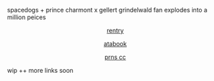 spacedogs + prince charmont x gellert grindelwald fan explodes into a million peices

<p align="center" width="100%"><a href=https://rentry.co/H4NN1BALLECTER>rentry</a>
<p align="center" width="100%"><a href=https://leedongwook.atabook.org>atabook</a>
<p align="center" width="100%"><a href=https://pronouns.cc/@hanniballecter>prns cc</a>
  
  wip ++ more links soon
